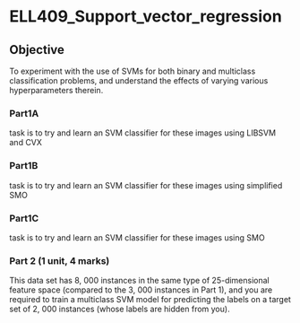 # ELL409_Support_vector_regression
## Objective
To experiment with the use of SVMs for both binary and multiclass classification problems, and understand the
effects of varying various hyperparameters therein.

### Part1A
task is to try and learn an SVM classifier for these images using LIBSVM and CVX

### Part1B
task is to try and learn an SVM classifier for these images using simplified SMO

### Part1C
task is to try and learn an SVM classifier for these images using SMO

### Part 2 (1 unit, 4 marks)
 This data set has 8, 000 instances in the same type of 25-dimensional
feature space (compared to the 3, 000 instances in Part 1), and you are required to train a multiclass SVM model
for predicting the labels on a target set of 2, 000 instances (whose labels are hidden from you).
